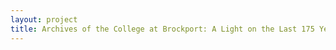 ```yaml
--- 
layout: project 
title: Archives of the College at Brockport: A Light on the Last 175 Years
---
```



